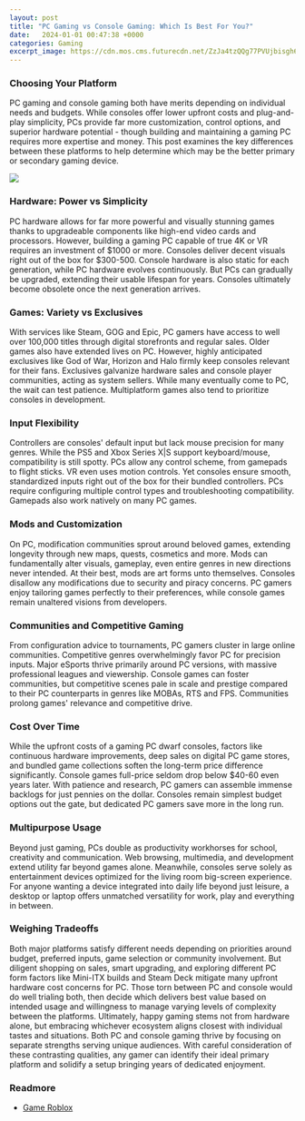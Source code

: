 ```yaml
---
layout: post
title: "PC Gaming vs Console Gaming: Which Is Best For You?"
date:   2024-01-01 00:47:38 +0000
categories: Gaming
excerpt_image: https://cdn.mos.cms.futurecdn.net/ZzJa4tzQQg77PVUjbisgh6.jpg
---
```


### Choosing Your Platform
PC gaming and console gaming both have merits depending on individual needs and budgets. While consoles offer lower upfront costs and plug-and-play simplicity, PCs provide far more customization, control options, and superior hardware potential - though building and maintaining a gaming PC requires more expertise and money. This post examines the key differences between these platforms to help determine which may be the better primary or secondary gaming device.

![](https://cdn.mos.cms.futurecdn.net/ZzJa4tzQQg77PVUjbisgh6.jpg)
### Hardware: Power vs Simplicity
PC hardware allows for far more powerful and visually stunning games thanks to upgradeable components like high-end video cards and processors. However, building a gaming PC capable of true 4K or VR requires an investment of $1000 or more. Consoles deliver decent visuals right out of the box for $300-500. Console hardware is also static for each generation, while PC hardware evolves continuously. But PCs can gradually be upgraded, extending their usable lifespan for years. Consoles ultimately become obsolete once the next generation arrives.
### Games: Variety vs Exclusives
With services like Steam, GOG and Epic, PC gamers have access to well over 100,000 titles through digital storefronts and regular sales. Older games also have extended lives on PC. However, highly anticipated exclusives like God of War, Horizon and Halo firmly keep consoles relevant for their fans. Exclusives galvanize hardware sales and console player communities, acting as system sellers. While many eventually come to PC, the wait can test patience. Multiplatform games also tend to prioritize consoles in development.
### Input Flexibility
Controllers are consoles' default input but lack mouse precision for many genres. While the PS5 and Xbox Series X|S support keyboard/mouse, compatibility is still spotty. PCs allow any control scheme, from gamepads to flight sticks. VR even uses motion controls. Yet consoles ensure smooth, standardized inputs right out of the box for their bundled controllers. PCs require configuring multiple control types and troubleshooting compatibility. Gamepads also work natively on many PC games.
### Mods and Customization
On PC, modification communities sprout around beloved games, extending longevity through new maps, quests, cosmetics and more. Mods can fundamentally alter visuals, gameplay, even entire genres in new directions never intended. At their best, mods are art forms unto themselves. Consoles disallow any modifications due to security and piracy concerns. PC gamers enjoy tailoring games perfectly to their preferences, while console games remain unaltered visions from developers.
### Communities and Competitive Gaming
From configuration advice to tournaments, PC gamers cluster in large online communities. Competitive genres overwhelmingly favor PC for precision inputs. Major eSports thrive primarily around PC versions, with massive professional leagues and viewership. Console games can foster communities, but competitive scenes pale in scale and prestige compared to their PC counterparts in genres like MOBAs, RTS and FPS. Communities prolong games' relevance and competitive drive.
### Cost Over Time
While the upfront costs of a gaming PC dwarf consoles, factors like continuous hardware improvements, deep sales on digital PC game stores, and bundled game collections soften the long-term price difference significantly. Console games full-price seldom drop below $40-60 even years later. With patience and research, PC gamers can assemble immense backlogs for just pennies on the dollar. Consoles remain simplest budget options out the gate, but dedicated PC gamers save more in the long run.
### Multipurpose Usage
Beyond just gaming, PCs double as productivity workhorses for school, creativity and communication. Web browsing, multimedia, and development extend utility far beyond games alone. Meanwhile, consoles serve solely as entertainment devices optimized for the living room big-screen experience. For anyone wanting a device integrated into daily life beyond just leisure, a desktop or laptop offers unmatched versatility for work, play and everything in between.
### Weighing Tradeoffs
Both major platforms satisfy different needs depending on priorities around budget, preferred inputs, game selection or community involvement. But diligent shopping on sales, smart upgrading, and exploring different PC form factors like Mini-ITX builds and Steam Deck mitigate many upfront hardware cost concerns for PC. Those torn between PC and console would do well trialing both, then decide which delivers best value based on intended usage and willingness to manage varying levels of complexity between the platforms.
Ultimately, happy gaming stems not from hardware alone, but embracing whichever ecosystem aligns closest with individual tastes and situations. Both PC and console gaming thrive by focusing on separate strengths serving unique audiences. With careful consideration of these contrasting qualities, any gamer can identify their ideal primary platform and solidify a setup bringing years of dedicated enjoyment.
### Readmore

- [Game Roblox][def]


[def]: https://quiznow.me/quiz/quiz-blox-fruits-wiki-knowledge-30/
